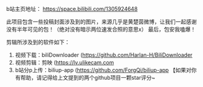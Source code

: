 b站主页地址：
https://space.bilibili.com/1305924648

此项目包含一些投稿封面涉及到的图片，来源几乎是黄楚茵微博，让我们一起感谢没有半年可见的包！（绝对没有暗示两位速发合照的意思x）
最后，包安我嗑爆！

剪辑所涉及到的软件如下：
1. 视频下载：biliDownloader (https://github.com/Harlan-H/BiliDownloader
2. 视频剪辑：剪映 (https://lv.ulikecam.com
3. b站分p上传：biliup-app (https://github.com/ForgQi/biliup-app
【如果对你有帮助，请记得给上文提到的两个github项目一颗star评分~

